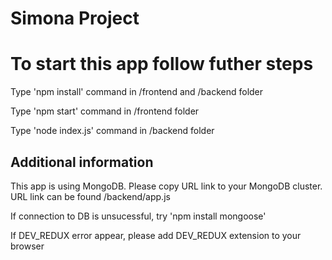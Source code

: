 # Simona Project

# To start this app follow futher steps

Type 'npm install' command in /frontend and /backend folder

Type 'npm start' command in /frontend folder

Type 'node index.js' command in /backend folder

## Additional information

This app is using MongoDB. Please copy URL link to your MongoDB cluster. URL link can be found /backend/app.js

If connection to DB is unsucessful, try 'npm install mongoose'

If DEV_REDUX error appear, please add DEV_REDUX extension to your browser
